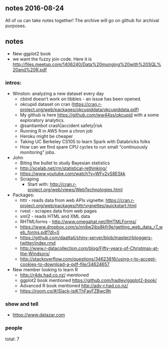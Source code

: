 ## notes 2016-08-24

All of us can take notes together! The archive will go on github for archival purposes.

## notes

* New ggplot2 book
* we want the fuzzy join code.  Here it is <http://files.meetup.com/1406240/Data%20munging%20with%20SQL%20and%20R.pdf>

### intros:

* Winston: analyzing a new dataset every day
    * cbind doesn’t work on tibbles - an issue has been opened.
    * okcupid dataset on cran (<https://cran.r-project.org/web/packages/okcupiddata/okcupiddata.pdf>)
    * My github is here <https://github.com/ww44ss/okcupid> with a some exploratory analytics.
    * @santiambot crash|accident safety|risk
    * Running R in AWS from a chron job
    * Heroku might be cheaper
    * Taking UC Berkeley CS105 to learn Spark with Databricks folks
    * How can we find spare CPU cycles to run small “continuously monitoring” jobs.
* John
    * Biting the bullet to study Bayesian statistics
    * http://xcelab.net/rm/statistical-rethinking/
    * https://www.youtube.com/watch?v=WFv2vS8ESkk
    * Scraping
        * Start with: http://cran.r-project.org/web/views/WebTechnologies.html
* Packages:
    * httr - reads data from web APIs vignette: https://cran.r-project.org/web/packages/httr/vignettes/quickstart.html
    * rvest - scrapes data from web pages
    * xml2 - reads HTML and XML data
    * RHTMLforms - http://www.omegahat.net/RHTMLForms/
    * https://www.dropbox.com/s/nnibe2jbs8kfr9e/getting_web_data_r7_web_forms.pdf?dl=0
    * https://github.com/daattali/shiny-server/blob/master/rbloggers-twitter/index.rmd
    * http://www.r-datacollection.com/blog/Fifty-years-of-Christmas-at-the-Windsors/
    * http://stackoverflow.com/questions/34623816/using-r-to-accept-cookies-to-download-a-pdf-file/34624657
* New member looking to learn R
    * http://r4ds.had.co.nz/ mentioned
    * ggplot2 book mentioned https://github.com/hadley/ggplot2-book/
    * Advanced R book mentioned  http://adv-r.had.co.nz/
    * https://room.co/#/Slack-isiKThFayFZBwc9h

### show and tell

* <https://www.datazar.com>

### people

total: 7
